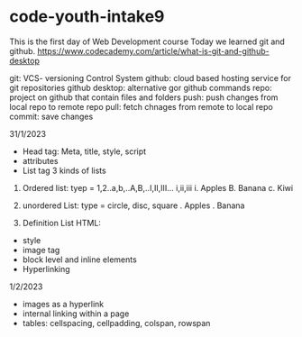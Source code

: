 # code-youth-intake9
This is the first day of Web Development course
Today we learned git and github.
https://www.codecademy.com/article/what-is-git-and-github-desktop

git: VCS- versioning Control System
github: cloud based hosting service for git repositories
github desktop: alternative gor github commands
repo: project on github that contain files and folders
push: push changes from local repo to remote repo
pull: fetch chnages from remote to local repo
commit: save changes

31/1/2023
- Head tag: Meta, title, style, script
- attributes
- List tag
3 kinds of lists
1. Ordered list: tyep = 1,2..a,b,..A,B,..I,II,III... i,ii,iii
	i. Apples
	B. Banana
	c. Kiwi

2. unordered List: type = circle, disc, square
	. Apples
	. Banana

3. Definition List
 HTML: 

- style	
- image tag
- block level and inline elements
- Hyperlinking

1/2/2023
- images as a hyperlink
- internal linking within a page
- tables: cellspacing, cellpadding, colspan, rowspan
 
 
